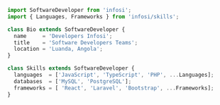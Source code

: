 
```javascript
import SoftwareDeveloper from 'infosi';
import { Languages, Frameworks } from 'infosi/skills';

class Bio extends SoftwareDeveloper {
  name     = 'Developers Infosi';
  title    = 'Software Developers Teams';
  location = 'Luanda, Angola';
}

class Skills extends SoftwareDeveloper {
  languages  = ['JavaScript', 'TypeScript', 'PHP', ...Languages];
  databases  = ['MySQL', 'PostgreSQL'];
  frameworks = [ 'React', 'Laravel', 'Bootstrap', ...Frameworks];
}

```


<!---
Developers-Infosi/Developers-Infosi is a ✨ special ✨ repository because its `README.md` (this file) appears on your GitHub profile.
You can click the Preview link to take a look at your changes.
--->
